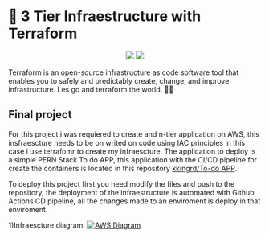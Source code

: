 # 🔗 3 Tier Infraestructure with Terraform
<p align="center">
<img src="https://i.ibb.co/THcSLWK/avatar.png"> <img src="https://www.datocms-assets.com/2885/1620155117-brandhcterraformverticalcolorwhite.svg">
</p>
Terraform is an open-source infrastructure as code software tool that enables you to safely and predictably create, change, and improve infrastructure. Les go and terraform the world. 🦦🦦

## Final project

For this project i was requiered to create and n-tier application on AWS, this insfraescture needs to be on writed on code using IAC principles in this case i use terrafomr to create my infraescture. The application to deploy is a simple PERN Stack To do APP, this application with the CI/CD pipeline for create the containers is located in this repository [xkingrd/To-do APP](https://github.com/rancesking/Final-Project-App).


To deploy this project first you need modify the files and push to the repository, the deployment of the infraestructure is automated with Github Actions CD pipeline, all the changes made to an enviroment is deploy in that enviroment.


1)Infraescture diagram.
<a href="https://imgbb.com/"><img src="https://i.ibb.co/92YxrLV/Capture.png" alt="AWS Diagram" border="0"></a>
